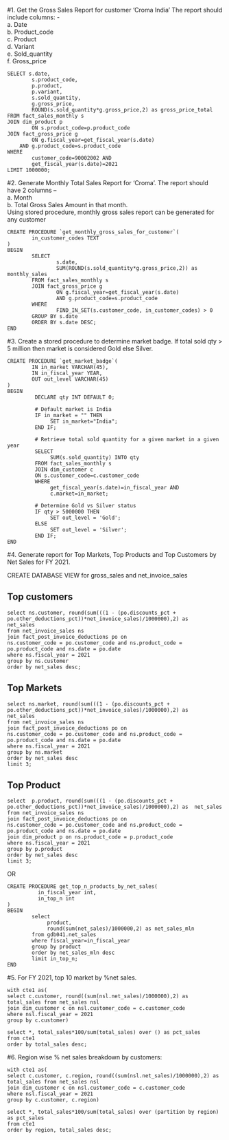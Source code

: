 #1.	Get the Gross Sales Report for customer ‘Croma India’ The report should include columns: -   
a. Date  
b. Product_code  
c. Product  
d. Variant  
e. Sold_quantity  
f. Gross_price  


	SELECT s.date, 
            s.product_code, 
            p.product, 
            p.variant, 
            s.sold_quantity, 
            g.gross_price,
            ROUND(s.sold_quantity*g.gross_price,2) as gross_price_total
	FROM fact_sales_monthly s
	JOIN dim_product p
            ON s.product_code=p.product_code
	JOIN fact_gross_price g
            ON g.fiscal_year=get_fiscal_year(s.date)
    	AND g.product_code=s.product_code
	WHERE 
    	    customer_code=90002002 AND 
            get_fiscal_year(s.date)=2021     
	LIMIT 1000000;






#2.	Generate Monthly Total Sales Report for ‘Croma’. The report should have 2 columns –   
a.	Month  
b.	Total Gross Sales Amount in that month.  
Using stored procedure, monthly gross sales report can be generated for any customer	

	CREATE PROCEDURE `get_monthly_gross_sales_for_customer`(
        	in_customer_codes TEXT
	)
	BEGIN
        	SELECT 
                    s.date, 
                    SUM(ROUND(s.sold_quantity*g.gross_price,2)) as monthly_sales
        	FROM fact_sales_monthly s
        	JOIN fact_gross_price g
               	    ON g.fiscal_year=get_fiscal_year(s.date)
                    AND g.product_code=s.product_code
        	WHERE 
                    FIND_IN_SET(s.customer_code, in_customer_codes) > 0
        	GROUP BY s.date
        	ORDER BY s.date DESC;
	END



#3.	Create a stored procedure to determine market badge. If total sold qty > 5 million then market is considered Gold else Silver.

	CREATE PROCEDURE `get_market_badge`(
        	IN in_market VARCHAR(45),
        	IN in_fiscal_year YEAR,
        	OUT out_level VARCHAR(45)
	)
	BEGIN
             DECLARE qty INT DEFAULT 0;
    
    	     # Default market is India
    	     IF in_market = "" THEN
                  SET in_market="India";
             END IF;
    
    	     # Retrieve total sold quantity for a given market in a given year
             SELECT 
                  SUM(s.sold_quantity) INTO qty
             FROM fact_sales_monthly s
             JOIN dim_customer c
             ON s.customer_code=c.customer_code
             WHERE 
                  get_fiscal_year(s.date)=in_fiscal_year AND
                  c.market=in_market;
        
             # Determine Gold vs Silver status
             IF qty > 5000000 THEN
                  SET out_level = 'Gold';
             ELSE
                  SET out_level = 'Silver';
             END IF;
	END



#4.	Generate report for Top Markets, Top Products and Top Customers by Net Sales for FY 2021.


CREATE DATABASE VIEW for gross_sales and net_invoice_sales

## Top customers
	select ns.customer, round(sum(((1 - (po.discounts_pct + po.other_deductions_pct))*net_invoice_sales)/1000000),2) as 	net_sales
	from net_invoice_sales ns
	join fact_post_invoice_deductions po on
	ns.customer_code = po.customer_code and ns.product_code = po.product_code and ns.date = po.date 
	where ns.fiscal_year = 2021
	group by ns.customer
	order by net_sales desc;


## Top Markets
	select ns.market, round(sum(((1 - (po.discounts_pct + po.other_deductions_pct))*net_invoice_sales)/1000000),2) as 	net_sales
	from net_invoice_sales ns
	join fact_post_invoice_deductions po on
	ns.customer_code = po.customer_code and ns.product_code = po.product_code and ns.date = po.date 
	where ns.fiscal_year = 2021
	group by ns.market
	order by net_sales desc
	limit 3;

## Top Product
	select  p.product, round(sum(((1 - (po.discounts_pct + po.other_deductions_pct))*net_invoice_sales)/1000000),2) as 	net_sales
	from net_invoice_sales ns
	join fact_post_invoice_deductions po on
	ns.customer_code = po.customer_code and ns.product_code = po.product_code and ns.date = po.date
	join dim_product p on ns.product_code = p.product_code 
	where ns.fiscal_year = 2021
	group by p.product
	order by net_sales desc
	limit 3;


OR  

	CREATE PROCEDURE get_top_n_products_by_net_sales(
              in_fiscal_year int,
              in_top_n int
	)
	BEGIN
            select
                 product,
                 round(sum(net_sales)/1000000,2) as net_sales_mln
            from gdb041.net_sales
            where fiscal_year=in_fiscal_year
            group by product
            order by net_sales_mln desc
            limit in_top_n;
	END




#5.    For FY 2021, top 10 market by %net sales. 

	with cte1 as(
	select c.customer, round((sum(nsl.net_sales)/1000000),2) as total_sales from net_sales nsl
	join dim_customer c on nsl.customer_code = c.customer_code  
	where nsl.fiscal_year = 2021
	group by c.customer)

	select *, total_sales*100/sum(total_sales) over () as pct_sales
	from cte1
	order by total_sales desc;



#6.    Region wise % net sales breakdown by customers:

	with cte1 as(
	select c.customer, c.region, round((sum(nsl.net_sales)/1000000),2) as total_sales from net_sales nsl
	join dim_customer c on nsl.customer_code = c.customer_code  
	where nsl.fiscal_year = 2021
	group by c.customer, c.region)

	select *, total_sales*100/sum(total_sales) over (partition by region) as pct_sales
	from cte1
	order by region, total_sales desc;


